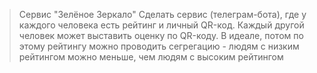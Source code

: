 >Сервис "Зелёное Зеркало"
>Сделать сервис (телеграм-бота), где у каждого человека есть рейтинг и личный QR-код.
>Каждый другой человек может выставить оценку по QR-коду. 
>В идеале, потом по этому рейтингу можно проводить сегрегацию - людям с низким рейтингом можно меньше, чем людям с высоким рейтингом
